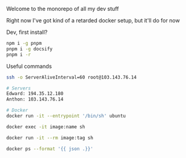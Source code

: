 Welcome to the monorepo of all my dev stuff

Right now I've got kind of a retarded docker setup, but it'll do for now


Dev, first install?
```sh
npm i -g pnpm
pnpm i -g docsify
pnpm i -r
```

Useful commands
```sh
ssh -o ServerAliveInterval=60 root@103.143.76.14

# Servers
Edward: 194.35.12.180
Anthon: 103.143.76.14

# Docker
docker run -it --entrypoint '/bin/sh' ubuntu

docker exec -it image:name sh

docker run -it --rm image:tag sh

docker ps --format '{{ json .}}'
```
